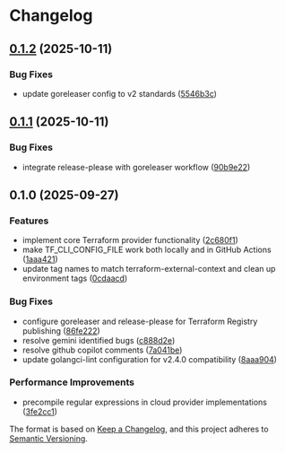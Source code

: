 # Changelog

## [0.1.2](https://github.com/kbrockhoff/terraform-provider-context/compare/v0.1.1...v0.1.2) (2025-10-11)


### Bug Fixes

* update goreleaser config to v2 standards ([5546b3c](https://github.com/kbrockhoff/terraform-provider-context/commit/5546b3cabbf5057bd79164f87ca0dda34966b54c))

## [0.1.1](https://github.com/kbrockhoff/terraform-provider-context/compare/v0.1.0...v0.1.1) (2025-10-11)


### Bug Fixes

* integrate release-please with goreleaser workflow ([90b9e22](https://github.com/kbrockhoff/terraform-provider-context/commit/90b9e224d46a0742e3c32dd0968668e58994fc1b))

## 0.1.0 (2025-09-27)


### Features

* implement core Terraform provider functionality ([2c680f1](https://github.com/kbrockhoff/terraform-provider-context/commit/2c680f1d959ec2f3a88df77a1c2afcc702ac613e))
* make TF_CLI_CONFIG_FILE work both locally and in GitHub Actions ([1aaa421](https://github.com/kbrockhoff/terraform-provider-context/commit/1aaa421d6f15a249c6b2e522b70edaa4a56ba73a))
* update tag names to match terraform-external-context and clean up environment tags ([0cdaacd](https://github.com/kbrockhoff/terraform-provider-context/commit/0cdaacdecc858dd73f390b1231b0e5fa0457e86d))


### Bug Fixes

* configure goreleaser and release-please for Terraform Registry publishing ([86fe222](https://github.com/kbrockhoff/terraform-provider-context/commit/86fe2222d515a62e93c240c31ffb2c511222732f))
* resolve gemini identified bugs ([c888d2e](https://github.com/kbrockhoff/terraform-provider-context/commit/c888d2e2e000806117dbd15974393a73e3326481))
* resolve github copilot comments ([7a041be](https://github.com/kbrockhoff/terraform-provider-context/commit/7a041bec454f11a6721806b38a7e19e399df5520))
* update golangci-lint configuration for v2.4.0 compatibility ([8aaa904](https://github.com/kbrockhoff/terraform-provider-context/commit/8aaa9043f4f3baf26dbd8f5a7712d7d768bd5e5e))


### Performance Improvements

* precompile regular expressions in cloud provider implementations ([3fe2cc1](https://github.com/kbrockhoff/terraform-provider-context/commit/3fe2cc176c022ec7f9172d52fe55b5f91248e89e))

The format is based on [Keep a Changelog](https://keepachangelog.com/en/1.0.0/),
and this project adheres to [Semantic Versioning](https://semver.org/spec/v2.0.0.html).

